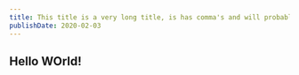 ```yaml
---
title: This title is a very long title, is has comma's and will probably break something.. Has it broken something yet?
publishDate: 2020-02-03
---
```


## Hello WOrld!

